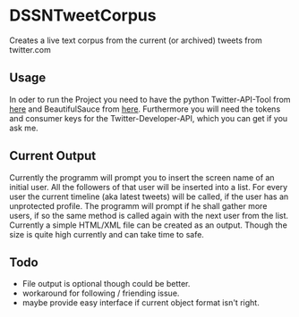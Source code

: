 DSSNTweetCorpus
===============

Creates a live text corpus from the current (or archived) tweets from twitter.com

Usage
------

In oder to run the Project you need to have the python Twitter-API-Tool from [here](http://mike.verdone.ca/twitter/) and BeautifulSauce from [here](http://www.crummy.com/software/BeautifulSoup/). Furthermore you will need the tokens and consumer keys for the Twitter-Developer-API, which you can get if you ask me.

Current Output
------

Currently the programm will prompt you to insert the screen name of an initial user. All the followers of that user will be inserted into a list. For every user the current timeline (aka latest tweets) will be called, if the user has an unprotected profile. The programm will prompt if he shall gather more users, if so the same method is called again with the next user from the list. Currently a simple HTML/XML file can be created as an output. Though the size is quite high currently and can take time to safe. 

Todo
------

- File output is optional though could be better.
- workaround for following / friending issue.
- maybe provide easy interface if current object format isn't right.
